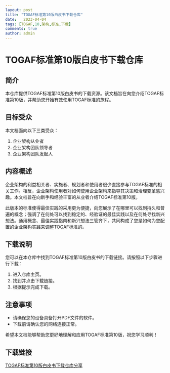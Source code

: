 ```yaml
---
layout: post
title: "TOGAF标准第10版白皮书下载仓库"
date:   2023-04-04
tags: [TOGAF,10,架构,标准,下载]
comments: true
author: admin
---
```

# TOGAF标准第10版白皮书下载仓库

## 简介

本仓库提供TOGAF标准第10版白皮书的下载资源。该文档旨在向您介绍TOGAF标准第10版，并帮助您开始有效使用TOGAF标准的旅程。

## 目标受众

本文档面向以下三类受众：
1. 企业架构从业者
2. 企业架构团队领导者
3. 企业架构团队发起人

## 内容概述

企业架构的利益相关者、实施者、规划者和使用者很少直接参与TOGAF标准的相关工作。相反，企业架构使用者对如何使用企业架构来指导其决策和治理变革感兴趣。本文档旨在向新手和经验丰富的从业者介绍TOGAF标准第10版。

此版本的标准使得最佳实践的采用更为便捷，向您展示了在哪里可以找到持久和普遍的概念；强调了在何处可以找到稳定的、经验证的最佳实践以及在何处寻找新兴想法。通用概念、最佳实践指南和新兴想法三管齐下，共同构成了您是如何为您配置的企业架构实践来调整TOGAF标准的。

## 下载说明

您可以在本仓库中找到TOGAF标准第10版白皮书的下载链接。请按照以下步骤进行下载：

1. 进入仓库主页。
2. 找到并点击下载链接。
3. 根据提示完成下载。

## 注意事项

- 请确保您的设备具备打开PDF文件的软件。
- 下载前请确认您的网络连接正常。

希望本文档能够帮助您更好地理解和应用TOGAF标准第10版，祝您学习顺利！

## 下载链接

[TOGAF标准第10版白皮书下载仓库分享](https://pan.quark.cn/s/0e7718eaa455)